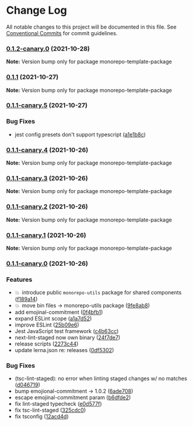 # Change Log

All notable changes to this project will be documented in this file.
See [Conventional Commits](https://conventionalcommits.org) for commit guidelines.

### [0.1.2-canary.0](https://github.com/andyjy/monorepo-template/compare/v0.1.1...v0.1.2-canary.0) (2021-10-28)

**Note:** Version bump only for package monorepo-template-package

### [0.1.1](https://github.com/andyjy/monorepo-template/compare/v0.1.1-canary.5...v0.1.1) (2021-10-27)

**Note:** Version bump only for package monorepo-template-package

### [0.1.1-canary.5](https://github.com/andyjy/monorepo-template/compare/v0.1.1-canary.4...v0.1.1-canary.5) (2021-10-27)

### Bug Fixes

- jest config presets don't support typescript ([a1e1b8c](https://github.com/andyjy/monorepo-template/commit/a1e1b8ce33893361102a74c177bcac6e3d250da2))

### [0.1.1-canary.4](https://github.com/andyjy/monorepo-template/compare/v0.1.1-canary.3...v0.1.1-canary.4) (2021-10-26)

**Note:** Version bump only for package monorepo-template-package

### [0.1.1-canary.3](https://github.com/andyjy/monorepo-template/compare/v0.1.1-canary.2...v0.1.1-canary.3) (2021-10-26)

**Note:** Version bump only for package monorepo-template-package

### [0.1.1-canary.2](https://github.com/andyjy/monorepo-template/compare/v0.1.1-canary.1...v0.1.1-canary.2) (2021-10-26)

**Note:** Version bump only for package monorepo-template-package

### [0.1.1-canary.1](https://github.com/andyjy/monorepo-template/compare/v0.1.1-canary.0...v0.1.1-canary.1) (2021-10-26)

**Note:** Version bump only for package monorepo-template-package

### [0.1.1-canary.0](https://github.com/andyjy/monorepo-template/compare/v2.0.0...v0.1.1-canary.0) (2021-10-26)

### Features

- 💥 introduce public `monorepo-utils` package for shared components ([f189a14](https://github.com/andyjy/monorepo-template/commit/f189a1412a8fd999457b2bd1371f727e69abfb74))
- 💥 move bin files -> monorepo-utils package ([9fe8ab8](https://github.com/andyjy/monorepo-template/commit/9fe8ab8bb1efba94bbc929e083ac0390f9a555b0))
- add emojinal-commitment ([0f4bfb1](https://github.com/andyjy/monorepo-template/commit/0f4bfb1f655d27953cdee21fb4179646284dbdd5))
- expand ESLint scope ([a1a7d52](https://github.com/andyjy/monorepo-template/commit/a1a7d529bcfb9be3b0dba4129492b7025c3a4cf3))
- improve ESLint ([25b09e6](https://github.com/andyjy/monorepo-template/commit/25b09e6b115cc803bec39ad67256779c55bfa863))
- Jest JavaScript test framework ([c4b63cc](https://github.com/andyjy/monorepo-template/commit/c4b63ccacfad1955dfacdfc4cd93d862c9106102))
- next-lint-staged now own binary ([24f7de7](https://github.com/andyjy/monorepo-template/commit/24f7de795fe243b7544a4f742dbb02cdb731c07d))
- release scripts ([2273c44](https://github.com/andyjy/monorepo-template/commit/2273c44202864f810d1cc5550518eee816f0fe36))
- update lerna.json re: releases ([0df5302](https://github.com/andyjy/monorepo-template/commit/0df530204e59bd91295b3c964cf66323a334076c))

### Bug Fixes

- (tsc-lint-staged): no error when linting staged changes w/ no matches ([d046719](https://github.com/andyjy/monorepo-template/commit/d0467193bba90bab40b9d6af207842dadd0dba71))
- bump emojional-commitment -> 1.0.2 ([6ade708](https://github.com/andyjy/monorepo-template/commit/6ade708a5d52b8d393504a0899dafd16340391b1))
- escape emojinal-commitment param ([b6dfde2](https://github.com/andyjy/monorepo-template/commit/b6dfde25aac79a9d5544d66c33d30633124651d5))
- fix lint-staged typecheck ([e0d577f](https://github.com/andyjy/monorepo-template/commit/e0d577ffade5e67efb005c63160d04c3086a9446))
- fix tsc-lint-staged ([325cdc0](https://github.com/andyjy/monorepo-template/commit/325cdc0ba204c93f0980555e5560638d7c94e4b7))
- fix tsconfig ([12acd4d](https://github.com/andyjy/monorepo-template/commit/12acd4dda621030a02ad6645cba59313d50c58aa))
